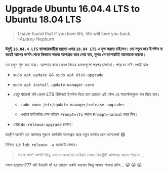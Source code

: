 # Upgrade Ubuntu 16.04.4 LTS to Ubuntu 18.04 LTS

> I have found that if you love life, life will love you back.  
> _-Audrey Hepburn_

**উবুন্টু `16.04.4 LTS` ব্যাবহারকারীরা হয়তো এবার `18.04 LTS` এ মুভ করতে চাইবেন। তো নতুন করে ইনস্টল না করেই আগের ভার্সন থেকে কিভাবে সহজে আপগ্রেড করে নেয়া যায়, মূলত সে ব্যাপারটাই আলোচনা করবো।**

তো চলুন শুরু করা যাক। আপনার কাজ কেবল নিচের কমান্ডগুলো পরপর চালানো। পারবেন না? দেখাই যাক:

  - `sudo apt update && sudo apt dist-upgrade`

  - `sudo apt install update-manager-core`

  - একটু থামেন! যদি কেবল LTS রিলিজই ইনস্টল দিতে চান তাহলে এই স্টেপ এর সাবস্টেপগুলো বাদ দিয়ে যান।

    - `sudo nano /etc/update-manager/release-upgrades`

    - এখানে ফাইলটার শেষ লাইনে ‍‍`Prompt=lts` বদলে ‍`Prompt=normal` করে দিন।

  - এবার `do-release-upgrade` চালান।

বাহ্!!! আপনি তো আপনার পুরনো ভার্সনটা আপগ্রেড করে নতুন ভার্সনে চলে আসলেন! :smile:

নিশ্চিত হতে `lsb_release -a` কমান্ডটা  চালান।

> ভালো কথা! আপনি কিন্তু এভাবে যেকোনো ডেবিয়ান বেজড ডিস্ট্রোই আপগ্রেড করতে পারবেন...

সফল হয়েছেন??? যদি উত্তরটা হ্যাঁ হয় তাহলে একটা ধন্যবাদ কিন্তু আমার পাওনা রইল... :stuck_out_tongue_winking_eye: :stuck_out_tongue_winking_eye: :stuck_out_tongue_winking_eye:


